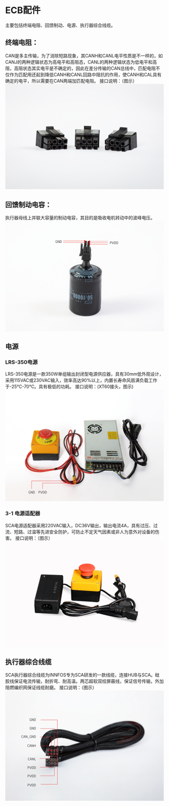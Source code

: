 # ECB配件
主要包括终端电阻、回馈制动、电源、执行器综合线缆。
  

## 终端电阻：
CAN是多主传输，为了消除短路现象，其CANH和CANL电平性质是不一样的，如CANJ的两种逻辑状态为高电平和高阻态，CANL的两种逻辑状态为低电平和高阻，高阻状态其实电平是不确定的，因此在差分传输的CAN总线中，匹配电阻不仅作为匹配用还起到降低CANH和CANL回路中阻抗的作用，使CANH和CAL具有确定的电平，所以需要在CAN两端加匹配电阻。
接口说明：（图示）
<img src="../img/终端电阻_v1_0.png" style="width:600px">


## 回馈制动电容：
执行器母线上并联大容量的制动电容，其目的是吸收电机转动中的波峰电压。
<img src="../img/回馈制动电容_v1_0.png" style="width:600px">


## 电源
### LRS-350电源 
LRS-350电源是一款350W单组输出封闭型电源供应器，具有30mm低外观设计，采用115VAC或230VAC输入，效率高达90%以上，内置长寿命风扇满负载工作于-25℃-70℃。具有极低的功耗。
接口说明：(XT60接头，图示)
<img src="../img/LRS-350电源_v1_0.png" style="width:600px">


### 3-1	电源适配器
SCA电源适配器采用220VAC输入，DC36V输出，输出电流4A，具有过压、过流、短路、过温等先进安全防护，可防止不定天气因素或非人为意外对设备的伤害。
接口说明：（图示）
<img src="../img/电源适配器_v1_0.png" style="width:600px">


## 执行器综合线缆
SCA执行器综合线缆为INNFOS专为SCA研发的一款线缆，连接HUB与SCA。硅胶线保证电流传输，耐折弯、耐高温。两芯超软双绞屏蔽线，保证信号传输，外加阻燃编织网保证线缆耐磨。
接口说明：（图示）
<img src="../img/执行器综合线缆_v1_0.png" style="width:600px">












